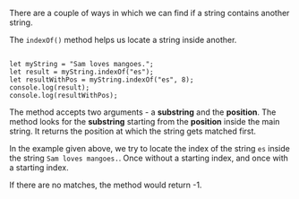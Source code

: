 There are a couple of ways in which
we can find if a string contains
another string.

The `indexOf()` method helps
us locate a string inside another.

<Editor lang="javascript">
<code>
let myString = "Sam loves mangoes.";
let result = myString.indexOf("es");
let resultWithPos = myString.indexOf("es", 8);
console.log(result);
console.log(resultWithPos);
</code>
</Editor>

The method accepts two arguments -
a **substring**
and
the **position**.
The method looks for the **substring**
starting from the **position**
inside the main string.
It returns the position
at which the string gets matched first.

In the example given above,
we try to locate the index of
the string `es` inside
the string `Sam loves mangoes.`.
Once without a starting index,
and
once with a starting index.

If there are no matches,
the method would return -1.

